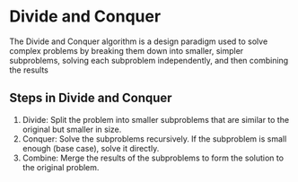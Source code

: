 # Divide and Conquer
The Divide and Conquer algorithm is a design paradigm used to solve complex problems 
by breaking them down into smaller, simpler subproblems, solving each subproblem independently, 
and then combining the results

## Steps in Divide and Conquer
1. Divide: Split the problem into smaller subproblems that are similar to the original but smaller in size.
2. Conquer: Solve the subproblems recursively. If the subproblem is small enough (base case), solve it directly.
3. Combine: Merge the results of the subproblems to form the solution to the original problem.